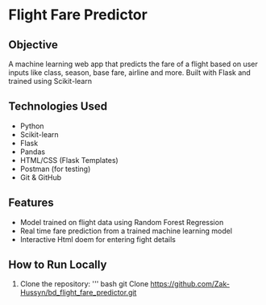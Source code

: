 # Flight Fare Predictor

## Objective
A machine learning web app that predicts the fare of a flight based on user inputs like class, season, base fare, airline and more. Built with Flask and trained using Scikit-learn

## Technologies Used
- Python
- Scikit-learn
- Flask
- Pandas
- HTML/CSS (Flask Templates)
- Postman (for testing)
- Git & GitHub

## Features
- Model trained on flight data using Random Forest Regression
- Real time fare prediction from a trained machine learning model
- Interactive Html doem for entering fight details

## How to Run Locally
1. Clone the repository:
   ''' bash
   git Clone
https://github.com/Zak-Hussyn/bd_flight_fare_predictor.git

